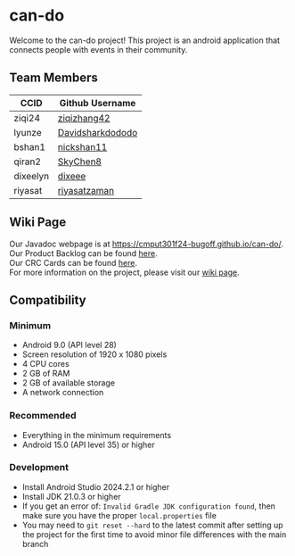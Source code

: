 # can-do
Welcome to the can-do project! This project is an android application that connects people with events in their community.

## Team Members
| CCID     | Github Username                                         |
|----------|---------------------------------------------------------|
| ziqi24   | [ziqizhang42](https://github.com/ziqizhang42)           |
| lyunze   | [Davidsharkdododo](https://github.com/Davidsharkdododo) |
| bshan1   | [nickshan11](https://github.com/nickshan11)             |
| qiran2   | [SkyChen8](https://github.com/SkyChen8)                 |
| dixeelyn | [dixeee](https://github.com/dixeee)                     |
| riyasat  | [riyasatzaman](https://github.com/riyasatzaman)         |

## Wiki Page
Our Javadoc webpage is at https://cmput301f24-bugoff.github.io/can-do/. \
Our Product Backlog can be found [here](https://github.com/orgs/cmput301f24-bugoff/projects/1). \
Our CRC Cards can be found [here](https://github.com/cmput301f24-bugoff/can-do/wiki/CRC-Cards). \
For more information on the project, please visit our [wiki page](https://github.com/cmput301f24-bugoff/can-do/wiki).

## Compatibility
### Minimum
- Android 9.0 (API level 28)
- Screen resolution of 1920 x 1080 pixels
- 4 CPU cores
- 2 GB of RAM
- 2 GB of available storage
- A network connection
### Recommended
- Everything in the minimum requirements
- Android 15.0 (API level 35) or higher
### Development
- Install Android Studio 2024.2.1 or higher
- Install JDK 21.0.3 or higher
- If you get an error of: `Invalid Gradle JDK configuration found`, then make sure you have the proper `local.properties` file
- You may need to `git reset --hard` to the latest commit after setting up the project for the first time to avoid minor file differences with the main branch
